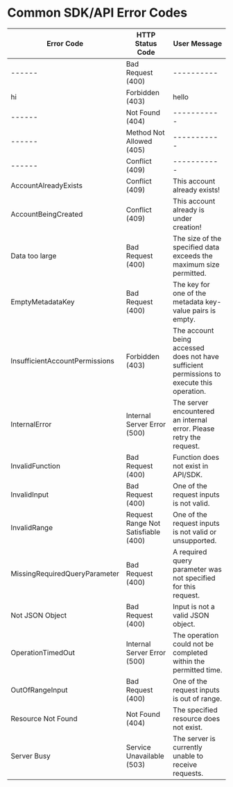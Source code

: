 # Common SDK/API Error Codes


| Error Code | HTTP Status Code | User Message |
|----------------|---------------------------|---------------------------|
|------|Bad Request (400) |----------|
|hi| Forbidden (403) |hello|
|------|Not Found (404) |-----------|
|------|Method Not Allowed (405) |-----------|
|------|Conflict (409)|-----------|
| AccountAlreadyExists |Conflict (409)| This account already exists! |
| AccountBeingCreated |Conflict (409)| This account already is under creation! |
| Data too large | Bad Request (400) | The size of the specified data exceeds the maximum size permitted. | 
| EmptyMetadataKey | Bad Request (400) | The key for one of the metadata key-value pairs is empty. |
| InsufficientAccountPermissions | Forbidden (403)| The account being accessed does not have sufficient permissions to execute this operation. |
| InternalError | Internal Server Error (500) | The server encountered an internal error. Please retry the request. |
| InvalidFunction | Bad Request (400) |  Function does not exist in API/SDK. |
| InvalidInput | Bad Request (400) | One of the request inputs is not valid. | 
| InvalidRange | Request Range Not Satisfiable (400) | One of the request inputs is not valid or unsupported. |
| MissingRequiredQueryParameter | Bad Request (400) | A required query parameter was not specified for this request. |	 
| Not JSON Object | Bad Request (400) | Input is not a valid JSON object. |
| OperationTimedOut | Internal Server Error (500) | The operation could not be completed within the permitted time. | 
| OutOfRangeInput | Bad Request (400) | One of the request inputs is out of range. | 
| Resource Not Found | Not Found (404) | The specified resource does not exist. | 
| Server Busy | Service Unavailable (503) | The server is currently unable to receive requests. | 
















